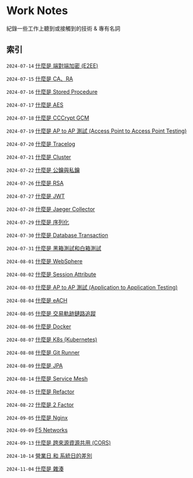 # Work Notes

紀錄一些工作上聽到或接觸到的技術 & 專有名詞

## 索引

`2024-07-14` [什麼是 端對端加密 (E2EE)](https://github.com/Charmying/Notes-Work/issues/1)  

`2024-07-15` [什麼是 CA、RA](https://github.com/Charmying/Notes-Work/issues/2)  

`2024-07-16` [什麼是 Stored Procedure](https://github.com/Charmying/Notes-Work/issues/3)  

`2024-07-17` [什麼是 AES](https://github.com/Charmying/Notes-Work/issues/4)  

`2024-07-18` [什麼是 CCCrypt GCM](https://github.com/Charmying/Notes-Work/issues/5)  

`2024-07-19` [什麼是 AP to AP 測試 (Access Point to Access Point Testing)](https://github.com/Charmying/Notes-Work/issues/6)  

`2024-07-20` [什麼是 Tracelog](https://github.com/Charmying/Notes-Work/issues/7)  

`2024-07-21` [什麼是 Cluster](https://github.com/Charmying/Notes-Work/issues/8)  

`2024-07-22` [什麼是 公鑰與私鑰](https://github.com/Charmying/Notes-Work/issues/9)  

`2024-07-26` [什麼是 RSA](https://github.com/Charmying/Notes-Work/issues/10)  

`2024-07-27` [什麼是 JWT](https://github.com/Charmying/Notes-Work/issues/11)  

`2024-07-28` [什麼是 Jaeger Collector](https://github.com/Charmying/Notes-Work/issues/12)  

`2024-07-29` [什麼是 序列化](https://github.com/Charmying/Notes-Work/issues/13)  

`2024-07-30` [什麼是 Database Transaction](https://github.com/Charmying/Notes-Work/issues/14)  

`2024-07-31` [什麼是 黑箱測試和白箱測試](https://github.com/Charmying/Notes-Work/issues/15)  

`2024-08-01` [什麼是 WebSphere](https://github.com/Charmying/Notes-Work/issues/16)  

`2024-08-02` [什麼是 Session Attribute](https://github.com/Charmying/Notes-Work/issues/17)  

`2024-08-03` [什麼是 AP to AP 測試 (Application to Application Testing)](https://github.com/Charmying/Notes-Work/issues/18)  

`2024-08-04` [什麼是 eACH](https://github.com/Charmying/Notes-Work/issues/19)  

`2024-08-05` [什麼是 交易軌跡鏈路追蹤](https://github.com/Charmying/Notes-Work/issues/20)  

`2024-08-06` [什麼是 Docker](https://github.com/Charmying/Notes-Work/issues/21)  

`2024-08-07` [什麼是 K8s (Kubernetes)](https://github.com/Charmying/Notes-Work/issues/22)  

`2024-08-08` [什麼是 Git Runner](https://github.com/Charmying/Notes-Work/issues/23)  

`2024-08-09` [什麼是 JPA](https://github.com/Charmying/Notes-Work/issues/24)  

`2024-08-14` [什麼是 Service Mesh](https://github.com/Charmying/Notes-Work/issues/25)  

`2024-08-15` [什麼是 Refactor](https://github.com/Charmying/Notes-Work/issues/26)  

`2024-08-22` [什麼是 2 Factor](https://github.com/Charmying/Notes-Work/issues/27)  

`2024-09-05` [什麼是 Nginx](https://github.com/Charmying/Notes-Work/issues/28)  

`2024-09-09` [F5 Networks](https://github.com/Charmying/Notes-Work/issues/29)  

`2024-09-13` [什麼是 跨來源資源共用 (CORS)](https://github.com/Charmying/Notes-Work/issues/30)  

`2024-10-14` [營業日 和 系統日的差別](https://github.com/Charmying/Notes-Work/issues/31)  

`2024-11-04` [什麼是 雜湊](https://github.com/Charmying/Notes-Work/issues/32)  
